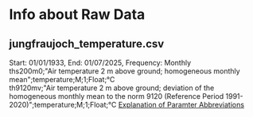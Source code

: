 # Info about Raw Data
## jungfraujoch_temperature.csv
Start: 01/01/1933, End: 01/07/2025, Frequency: Monthly <br />
ths200m0;"Air temperature 2 m above ground; homogeneous monthly mean";temperature;M;1;Float;°C <br />
th9120mv;"Air temperature 2 m above ground; deviation of the homogeneous monthly mean to the norm 9120 (Reference Period 1991-2020)";temperature;M;1;Float;°C
[Explanation of Paramter Abbreviations](https://data.geo.admin.ch/ch.meteoschweiz.ogd-nbcn/ogd-nbcn_meta_parameters.csv)

